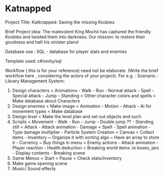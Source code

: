 # Katnapped
Project Title: Katknapped: Saving the missing Koobies 
 
Brief Project idea:  The malevolent King Mochii has captured the friendly Koobies and twisted them into darkness. Our mission: to restore their goodness and halt his sinister plans!
 
Database use : SQL - database for player stats and enemies 
 
Template used: c#/unity/sql  
 
Workflow ( this is for your reference) need not be elaborate. 
(Write the brief workflow here , considering the actors of your project). 
For e.g. : Scenario : Library Management System: 
1. Design characters
       < Animations 
            - Walk 
            - Run
            - Normal attack 
            - Spell 
            - Special attack 
            - Jump 
            - Standing 
        < Other character colors and spells 
        < Make database about Characters
2. Design enemies
        < Make image 
        < Animation 
            - Motion 
            - Attack
            - Ai for movement types
        < Make database  
3.  Design level
        < Make the level plan and set out objects and such 
4. Scripts
         < Movement
                - Walk 
                - Run 
                - Jump
                - Double jump ?? 
                - Standing still 
         < Attack 
              - Attack animation
              - Damage 
         < Spell
              - Spell animation 
              - Type damage multiplier 
              - Particle System Creation 
         < Canvas
         < Collect items
               - Inventory 
                     ~ Organize it with sorting algo 
                     ~ Have an array to store it 
               - Currency 
                     ~ Buy things in menu
          < Enemy actions 
                - Attack animation
                - Player reaction 
                - Health deduction 
          < Breaking world items :ie boxes, jars
                - Display contents 
                - Breaking scene  
5. Game Menus
       < Start
       < Pause
       < Check stats/inventory 
6. Make game opening scene 
7. Music/ Sound effects 


